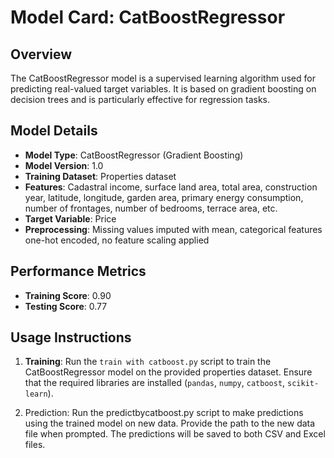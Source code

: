 # Model Card: CatBoostRegressor

## Overview

The CatBoostRegressor model is a supervised learning algorithm used for predicting real-valued target variables. It is based on gradient boosting on decision trees and is particularly effective for regression tasks.

## Model Details

- **Model Type**: CatBoostRegressor (Gradient Boosting)
- **Model Version**: 1.0
- **Training Dataset**: Properties dataset
- **Features**: Cadastral income, surface land area, total area, construction year, latitude, longitude, garden area, primary energy consumption, number of frontages, number of bedrooms, terrace area, etc.
- **Target Variable**: Price
- **Preprocessing**: Missing values imputed with mean, categorical features one-hot encoded, no feature scaling applied

## Performance Metrics

- **Training  Score**: 0.90
- **Testing  Score**: 0.77


## Usage Instructions

1. **Training**: Run the `train with catboost.py` script to train the CatBoostRegressor model on the provided properties dataset. Ensure that the required libraries are installed (`pandas`, `numpy`, `catboost`, `scikit-learn`).

2. Prediction: Run the predictbycatboost.py script to make predictions using the trained model on new data. Provide the path to the new data file when prompted. The predictions will be saved to both CSV and Excel files.



